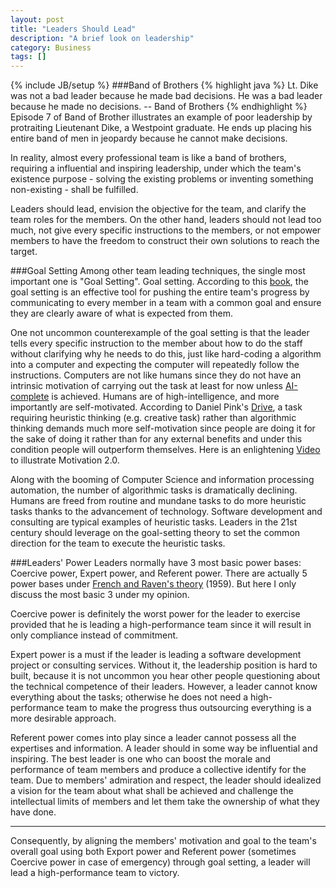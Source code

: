 ```yaml
---
layout: post
title: "Leaders Should Lead"
description: "A brief look on leadership"
category: Business
tags: []
---
```

{% include JB/setup %}
###Band of Brothers 
{% highlight java %}
Lt. Dike was not a bad leader because he made bad decisions. He was a bad leader because he made no decisions.
-- Band of Brothers
{% endhighlight %}
Episode 7 of Band of Brother illustrates an example of poor leadership by protraiting Lieutenant Dike, a Westpoint graduate. He ends up placing his entire band of men in jeopardy because he cannot make decisions.  

In reality, almost every professional team is like a band of brothers, requiring a influential and inspiring leadership, under which the team's existence purpose - solving the existing problems or inventing something non-existing - shall be fulfilled. 

Leaders should lead, envision the objective for the team, and clarify the team roles for the members. On the other hand, leaders should not lead too much, not give every specific instructions to the members, or not empower members to have the freedom to construct their own solutions to reach the target.  

###Goal Setting
Among other team leading techniques, the single most important one is "Goal Setting". Goal setting. According to this [book][1], the goal setting is an effective tool for pushing the entire team's progress by communicating to every member in a team with a common goal and ensure they are clearly aware of what is expected from them.  

One not uncommon counterexample of the goal setting is that the leader tells every specific instruction to the member about how to do the staff without clarifying why he needs to do this, just like hard-coding a algorithm into a computer and expecting the computer will repeatedly follow the instructions.  Computers are not like humans since they do not have an intrinsic motivation of carrying out the task at least for now unless [AI-complete][2] is achieved. Humans are of high-intelligence, and more importantly are self-motivated. According to Daniel Pink's [Drive][3], a task requiring heuristic thinking (e.g. creative task) rather than algorithmic thinking demands much more self-motivation since people are doing it for the sake of doing it rather than for any external benefits and under this condition people will outperform themselves. Here is an enlightening [Video][4] to illustrate Motivation 2.0.  

Along with the booming of Computer Science and information processing automation, the number of algorithmic tasks is dramatically declining. Humans are freed from routine and mundane tasks to do more heuristic tasks thanks to the advancement of technology. Software development and consulting are typical examples of heuristic tasks. Leaders in the 21st century should leverage on the goal-setting theory to set the common direction for the team to execute the heuristic tasks. 

###Leaders' Power
Leaders normally have 3 most basic power bases: Coercive power, Expert power, and Referent power. There are actually 5 power bases under [French and Raven's theory][5] (1959). But here I only discuss the most basic 3 under my opinion.  

Coercive power is definitely the worst power for the leader to exercise provided that he is leading a high-performance team since it will result in only compliance instead of commitment. 

Expert power is a must if the leader is leading a software development project or consulting services. Without it, the leadership position is hard to built, because it is not uncommon you hear other people questioning about the technical competence of their leaders. However, a leader cannot know everything about the tasks; otherwise he does not need a high-performance team to make the progress thus outsourcing everything is a more desirable approach. 

Referent power comes into play since a leader cannot possess all the expertises and information. A leader should in some way be influential and inspiring. The best leader is one who can boost the morale and performance of team members and produce a collective identify for the team. Due to members' admiration and respect, the leader should idealized a vision for the team about what shall be achieved and challenge the intellectual limits of members and let them take the ownership of what they have done. 

--- 
Consequently, by aligning the members' motivation and goal to the team's overall goal using both Export power and Referent power (sometimes Coercive power in case of emergency) through goal setting, a leader will lead a high-performance team to victory.  

[1]: http://www.amazon.com/Management-Boundless-ebook/dp/B00EZYZMFK
[2]: https://www.princeton.edu/~achaney/tmve/wiki100k/docs/AI-complete.html
[3]: http://www.marshallcf.com/assets/book_reviews/Drive.pdf
[4]: https://www.youtube.com/watch?v=rrkrvAUbU9Y&hl=en-GB&gl=SG
[5]: http://psycnet.apa.org/psycinfo/1960-06701-004